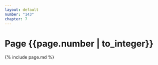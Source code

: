 ```yaml
---
layout: default
number: "143"
chapter: 7
---
```


# Page {{page.number | to_integer}}
{% include page.md %}

